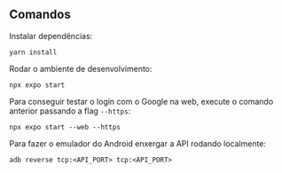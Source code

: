 ## Comandos

Instalar dependências:
```
yarn install
```

Rodar o ambiente de desenvolvimento:
```
npx expo start
```

Para conseguir testar o login com o Google na web, execute o comando anterior passando a flag `--https`:
```
npx expo start --web --https
```

Para fazer o emulador do Android enxergar a API rodando localmente:

```
adb reverse tcp:<API_PORT> tcp:<API_PORT>
```